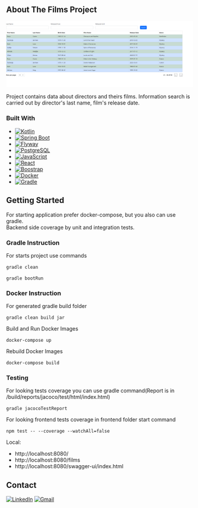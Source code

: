 ## About The Films Project

![Main Page Screen Shot][main-page-screenshot]

Project contains data about directors and theirs films.
Information search is carried out by director's last name, film's release date.

### Built With

* [![Kotlin][Kotlin]][kotlin-url]
* [![Spring Boot][Spring_Boot]][spring-url]
* [![Flyway][Flyway]][flyway-url]
* [![PostgreSQL][postgres]][postgres-url]
* [![JavaScript][JS]][js-url]
* [![React][React.js]][React-url]
* [![Boostrap][Boostrap]][boostrap-url]
* [![Docker][Docker]][docker-url]
* [![Gradle][Gradle]][gradle-url]

## Getting Started

For starting application prefer docker-compose, but you also can use gradle.
</br>
Backend side coverage by unit and integration tests.
</br>

### Gradle Instruction

For starts project use commands

````
gradle clean
````

````
gradle bootRun
````

### Docker Instruction

For generated gradle build folder

````
gradle clean build jar
````

Build and Run Docker Images

````
docker-compose up
````

Rebuild Docker Images

````
docker-compose build
````

### Testing

For looking tests coverage you can use gradle command(Report is in /build/reports/jacoco/test/html/index.html)

````
gradle jacocoTestReport
````

For looking frontend tests coverage in frontend folder start command

````
npm test -- --coverage --watchAll=false
````        

Local:

+ http://localhost:8080/
+ http://localhost:8080/films
+ http://localhost:8080/swagger-ui/index.html

## Contact

[![LinkedIn][linkedin-shield]][linkedin-url]
[![Gmail][gmail-shield]][gmail-url]

<!-- MARKDOWN LINKS & IMAGES -->

[main-page-screenshot]: readme_image/main_page.PNG

[Kotlin]: https://img.shields.io/badge/Kotlin-0095D5?&style=for-the-badge&logo=kotlin&logoColor=white

[kotlin-url]: https://kotlinlang.org/docs/home.html

[Spring_Boot]: https://img.shields.io/badge/Spring-6DB33F?style=for-the-badge&logo=spring&logoColor=white

[spring-url]: https://docs.spring.io/spring-boot/docs/current/reference/htmlsingle/

[Flyway]: https://img.shields.io/badge/-Flyway-red?style=for-the-badge

[flyway-url]: https://flywaydb.org/documentation/

[postgres]: https://img.shields.io/badge/PostgreSQL-316192?style=for-the-badge&logo=postgresql&logoColor=white

[postgres-url]: https://www.postgresql.org/

[JS]: https://img.shields.io/badge/JavaScript-F7DF1E?style=for-the-badge&logo=javascript&logoColor=black

[js-url]: https://developer.mozilla.org/en-US/docs/Web/JavaScript

[React.js]: https://img.shields.io/badge/React-20232A?style=for-the-badge&logo=react&logoColor=61DAFB

[React-url]: https://reactjs.org/

[Docker]: https://img.shields.io/badge/-Docker-fff?style=for-the-badge&logo=Docker

[docker-url]: https://docs.docker.com/

[Boostrap]: https://img.shields.io/badge/Bootstrap-563D7C?style=for-the-badge&logo=bootstrap&logoColor=white

[boostrap-url]: https://react-bootstrap.github.io/getting-started/introduction

[Gradle]: https://img.shields.io/badge/Gradle-02303A.svg?style=for-the-badge&logo=Gradle&logoColor=white

[gradle-url]: https://docs.gradle.org/current/userguide/userguide.html

[linkedin-shield]: https://img.shields.io/badge/-LinkedIn-black.svg?style=for-the-badge&logo=linkedin&colorB=555

[linkedin-url]: https://www.linkedin.com/in/kkarpekina

[gmail-shield]: https://img.shields.io/badge/Gmail-D14836?style=for-the-badge&logo=gmail&logoColor=white

[gmail-url]: mailto:feliks.cat37@gmail.com